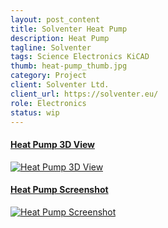 ```yaml
---
layout: post_content
title: Solventer Heat Pump
description: Heat Pump
tagline: Solventer
tags: Science Electronics KiCAD
thumb: heat-pump_thumb.jpg
category: Project
client: Solventer Ltd.
client_url: https://solventer.eu/
role: Electronics
status: wip
---
```

<section>
<div class="box alt">
        <div class="row uniform 50%">
            <div class="6u 6u(small) 10u(vsmall) 12u(xsmall)">
                <a href="#" class="image fit shadow">
                    <h4 class="overlay"><span>Heat Pump 3D View</span></h4>
                    <img src="{{ site.url_dir }}img/heat-pump_thumb.jpg" data-src="{{ site.url_dir }}img/heat-pump_thumb.jpg" alt="Heat Pump 3D View" class="lazyload">
                </a>
            </div>
            <div class="6u 6u(small) 10u(vsmall) 12u(xsmall)">
                <a href="#" class="image fit shadow">
                    <h4 class="overlay"><span>Heat Pump Screenshot</span></h4>
                    <img src="{{ site.url_dir }}img/heat-pump_screenshot_1.jpg" data-src="{{ site.url_dir }}img/heat-pump_screenshot_1.jpg" alt="Heat Pump Screenshot" class="lazyload">
                </a>
            </div>
        </div>
    </div>
</section>